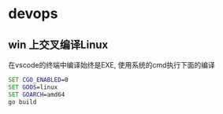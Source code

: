 # devops

## win 上交叉编译Linux

在vscode的终端中编译始终是EXE, 使用系统的cmd执行下面的编译

```cmd
SET CGO_ENABLED=0
SET GOOS=linux
SET GOARCH=amd64
go build
```
